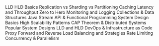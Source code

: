 LLD HLD Basics
Replication vs Sharding vs Partitioning
Caching
Latency and Throughput Zero to Hero
Monitoring and Logging
Collections & Data Structures
Java Stream API & Functional Programming
System Design Basics
High Scalability Patterns
CAP Theorem & Distributed Systems
Popular System Designs LLD and HLD
DevOps & Infrastructure as Code
Proxy Forward and Reverse
Load Balancing and Strategies
Rate Limiting
Concurrency & Parallelism